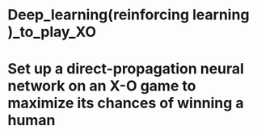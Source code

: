 # Deep_learning(reinforcing learning )_to_play_XO
# Set up a direct-propagation neural network on an X-O game to maximize its chances of winning a human
